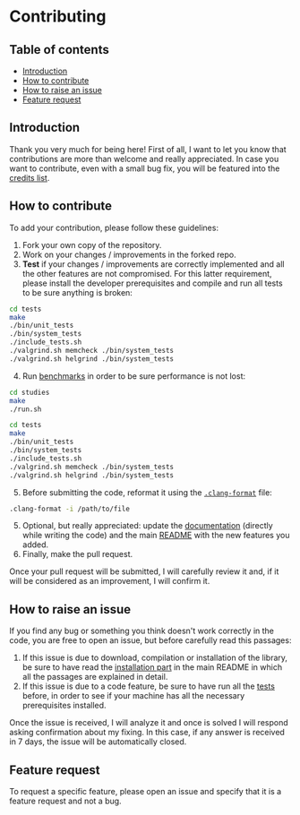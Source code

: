 # Contributing

## Table of contents

- [Introduction](#introduction)
- [How to contribute](#how-to-contribute)
- [How to raise an issue](#how-to-raise-an-issue)
- [Feature request](#feature-request)

## Introduction

Thank you very much for being here! First of all, I want to let you know that contributions are more than welcome and really appreciated. In case you want to contribute, even with a small bug fix, you will be featured into the [credits list](https://github.com/JustWhit3/ptc-print#:~:text=Gianluca%20Bianco-,Other%20contributors,-Empty%20for%20the).

## How to contribute

To add your contribution, please follow these guidelines:

1) Fork your own copy of the repository.
2) Work on your changes / improvements in the forked repo.
3) **Test** if your changes / improvements are correctly implemented and all the other features are not compromised. For this latter requirement, please install the developer prerequisites and compile and run all tests to be sure anything is broken:

```bash
cd tests
make
./bin/unit_tests
./bin/system_tests
./include_tests.sh
./valgrind.sh memcheck ./bin/system_tests
./valgrind.sh helgrind ./bin/system_tests
```

4) Run [benchmarks](https://github.com/JustWhit3/ptc-print#install-and-use:~:text=helgrind%20./bin/system_tests-,Comparison%20with%20other%20libraries,-Empty%20for%20the) in order to be sure performance is not lost:

```bash
cd studies
make
./run.sh
```

```bash
cd tests
make
./bin/unit_tests
./bin/system_tests
./include_tests.sh
./valgrind.sh memcheck ./bin/system_tests
./valgrind.sh helgrind ./bin/system_tests
```

5) Before submitting the code, reformat it using the [`.clang-format`](https://github.com/JustWhit3/ptc-print/blob/main/.clang-format.md) file:

```bash
.clang-format -i /path/to/file
```

5) Optional, but really appreciated: update the [documentation](https://justwhit3.github.io/ptc-print/) (directly while writing the code) and the main [README](https://github.com/JustWhit3/ptc-print/blob/main/README.md) with the new features you added.
7) Finally, make the pull request.

Once your pull request will be submitted, I will carefully review it and, if it will be considered as an improvement, I will confirm it.

## How to raise an issue

If you find any bug or something you think doesn't work correctly in the code, you are free to open an issue, but before carefully read this passages:

1) If this issue is due to download, compilation or installation of the library, be sure to have read the [installation part](https://github.com/JustWhit3/ptc-print#install-and-use:~:text=setFlush(%20true%20)%3B-,Install%20and%20use,-Steps%3A) in the main README in which all the passages are explained in detail.
2) If this issue is due to a code feature, be sure to have run all the [tests](https://github.com/JustWhit3/ptc-print#install-and-use:~:text=cpp%0A./a.out-,Tests,-Different%20tests%20are) before, in order to see if your machine has all the necessary prerequisites installed.

Once the issue is received, I will analyze it and once is solved I will respond asking confirmation about my fixing. In this case, if any answer is received in 7 days, the issue will be automatically closed.

## Feature request

To request a specific feature, please open an issue and specify that it is a feature request and not a bug.